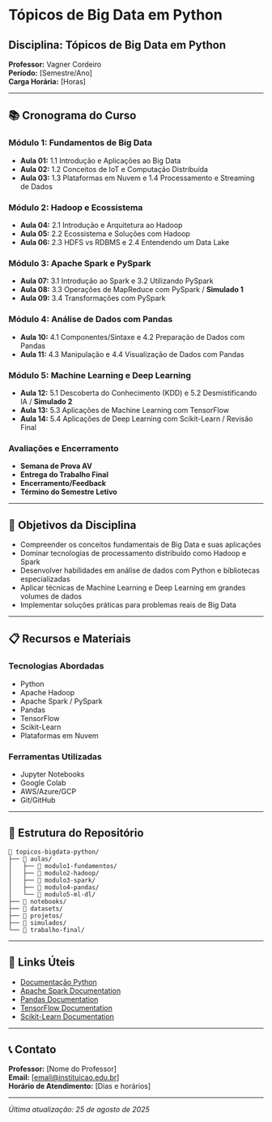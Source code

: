 # Tópicos de Big Data em Python

## Disciplina: Tópicos de Big Data em Python
**Professor:** Vagner Cordeiro  
**Período:** [Semestre/Ano]  
**Carga Horária:** [Horas]

---

## 📚 Cronograma do Curso

### **Módulo 1: Fundamentos de Big Data**
- **Aula 01:** 1.1 Introdução e Aplicações ao Big Data
- **Aula 02:** 1.2 Conceitos de IoT e Computação Distribuída
- **Aula 03:** 1.3 Plataformas em Nuvem e 1.4 Processamento e Streaming de Dados

### **Módulo 2: Hadoop e Ecossistema**
- **Aula 04:** 2.1 Introdução e Arquitetura ao Hadoop
- **Aula 05:** 2.2 Ecossistema e Soluções com Hadoop
- **Aula 06:** 2.3 HDFS vs RDBMS e 2.4 Entendendo um Data Lake

### **Módulo 3: Apache Spark e PySpark**
- **Aula 07:** 3.1 Introdução ao Spark e 3.2 Utilizando PySpark
- **Aula 08:** 3.3 Operações de MapReduce com PySpark / **Simulado 1**
- **Aula 09:** 3.4 Transformações com PySpark

### **Módulo 4: Análise de Dados com Pandas**
- **Aula 10:** 4.1 Componentes/Sintaxe e 4.2 Preparação de Dados com Pandas
- **Aula 11:** 4.3 Manipulação e 4.4 Visualização de Dados com Pandas

### **Módulo 5: Machine Learning e Deep Learning**
- **Aula 12:** 5.1 Descoberta do Conhecimento (KDD) e 5.2 Desmistificando IA / **Simulado 2**
- **Aula 13:** 5.3 Aplicações de Machine Learning com TensorFlow
- **Aula 14:** 5.4 Aplicações de Deep Learning com Scikit-Learn / Revisão Final

### **Avaliações e Encerramento**
- **Semana de Prova AV**
- **Entrega do Trabalho Final**
- **Encerramento/Feedback**
- **Término do Semestre Letivo**

---

## 🎯 Objetivos da Disciplina

- Compreender os conceitos fundamentais de Big Data e suas aplicações
- Dominar tecnologias de processamento distribuído como Hadoop e Spark
- Desenvolver habilidades em análise de dados com Python e bibliotecas especializadas
- Aplicar técnicas de Machine Learning e Deep Learning em grandes volumes de dados
- Implementar soluções práticas para problemas reais de Big Data

---

## 📋 Recursos e Materiais

### **Tecnologias Abordadas**
- Python
- Apache Hadoop
- Apache Spark / PySpark
- Pandas
- TensorFlow
- Scikit-Learn
- Plataformas em Nuvem

### **Ferramentas Utilizadas**
- Jupyter Notebooks
- Google Colab
- AWS/Azure/GCP
- Git/GitHub

---

## 📁 Estrutura do Repositório

```
📂 topicos-bigdata-python/
├── 📂 aulas/
│   ├── 📂 modulo1-fundamentos/
│   ├── 📂 modulo2-hadoop/
│   ├── 📂 modulo3-spark/
│   ├── 📂 modulo4-pandas/
│   └── 📂 modulo5-ml-dl/
├── 📂 notebooks/
├── 📂 datasets/
├── 📂 projetos/
├── 📂 simulados/
└── 📂 trabalho-final/
```

---

## 🔗 Links Úteis

- [Documentação Python](https://docs.python.org/3/)
- [Apache Spark Documentation](https://spark.apache.org/docs/latest/)
- [Pandas Documentation](https://pandas.pydata.org/docs/)
- [TensorFlow Documentation](https://www.tensorflow.org/learn)
- [Scikit-Learn Documentation](https://scikit-learn.org/stable/)

---

## 📞 Contato

**Professor:** [Nome do Professor]  
**Email:** [email@instituicao.edu.br]  
**Horário de Atendimento:** [Dias e horários]

---

*Última atualização: 25 de agosto de 2025*
